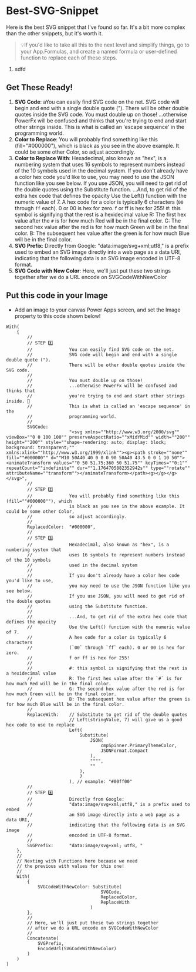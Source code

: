 # Best-SVG-Snippet

Here is the best SVG snippet that I've found so far. It's a bit more complex than the other snippets, but it's worth it. 

> 💡If you'd like to take all this to the next level and simplify things, go to your App.Formulas,
and create a named formula or user-defined function to replace each of these steps.
1. sdfd


## Get These Ready!

1. **SVG Code**: aYou can easily find SVG code on the net. SVG code will begin and end with a single double quote ("). There will be other double quotes inside the SVG code. You must double up on those! ...otherwise PowerFx will be confused and thinks that you're trying to end and start other strings inside. This is what is called an 'escape sequence' in the programming world.
2. **Color to Replace**: You will probably find something like this (fill="#000000"), which is black as you see in the above example. It could be some other Color, so adjust accordingly.
3. **Color to Replace With**: Hexadecimal, also known as "hex", is a numbering system that uses 16 symbols to represent numbers instead of the 10 symbols used in the decimal system. If you don't already have a color hex code you'd like to use, you may need to use the JSON function like you see below. If you use JSON, you will need to get rid of the double quotes using the Substitute function. ...And, to get rid of the extra hex code that defines the opacity Use the Left() function with the numeric value of 7. A hex code for a color is typically 6 characters (`00` through `ff` each). 0 or 00 is hex for zero. f or ff is hex for 255! #: this symbol is signifying that the rest is a hexidecimal value R: The first hex value after the `#` is for how much Red will be in the final color. G: The second hex value after the red is for how much Green will be in the final color. B: The subsequent hex value after the green is for how much Blue will be in the final color.
4. **SVG Prefix**: Directly from Google: "data:image/svg+xml;utf8," is a prefix used to embed an SVG image directly into a web page as a data URI, indicating that the following data is an SVG image encoded in UTF-8 format.
5. **SVG Code with New Color**: Here, we'll just put these two strings together after we do a URL encode on SVGCodeWithNewColor

## Put this code in your Image 

- Add an image to your canvas Power Apps screen, and set the Image property to this code shown below!

```PowerFx
With( 
    {
        //
        // STEP 1️⃣       
        //              You can easily find SVG code on the net.
        //              SVG code will begin and end with a single double quote ("). 
        //              There will be other double quotes inside the SVG code. 
        //
        //              You must double up on those! 
        //              ...otherwise PowerFx will be confused and thinks that 
        //              you're trying to end and start other strings inside. 🫤
        //              This is what is called an 'escape sequence' in the 
        //              programming world.
        //
        SVGCode:        
                        "<svg xmlns=""http://www.w3.org/2000/svg"" viewBox=""0 0 100 100"" preserveAspectRatio=""xMidYMid"" width=""200"" height=""200"" style=""shape-rendering: auto; display: block; background: transparent;"" xmlns:xlink=""http://www.w3.org/1999/xlink""><g><path stroke=""none"" fill=""#000000"" d=""M10 50A40 40 0 0 0 90 50A40 43.5 0 0 1 10 50""><animateTransform values=""0 50 51.75;360 50 51.75"" keyTimes=""0;1"" repeatCount=""indefinite"" dur=""1.1764705882352942s"" type=""rotate"" attributeName=""transform""></animateTransform></path><g></g></g></svg>", 
        //
        // STEP 2️⃣
        //              You will probably find something like this (fill=""#000000""), which
        //              is black as you see in the above example. It could be some other Color, 
        //              so adjust accordingly. 
        //
        ReplacedColor:  "#000000", 
        // 
        // STEP 3️⃣
        //              Hexadecimal, also known as "hex", is a numbering system that 
        //              uses 16 symbols to represent numbers instead of the 10 symbols 
        //              used in the decimal system
        //
        //              If you don't already have a color hex code you'd like to use, 
        //              you may need to use the JSON function like you see below. 
        //              If you use JSON, you will need to get rid of the double quotes
        //              using the Substitute function. 
        //
        //              ...And, to get rid of the extra hex code that defines the opacity
        //              Use the Left() function with the numeric value of 7. 
        //              A hex code for a color is typically 6 characters 
        //              (`00` through `ff` each). 0 or 00 is hex for zero. 
        //              f or ff is hex for 255!
        //              
        //              #: this symbol is signifying that the rest is a hexidecimal value
        //              R: The first hex value after the `#` is for how much Red will be in the final color.
        //              G: The second hex value after the red is for how much Green will be in the final color.
        //              B: The subsequent hex value after the green is for how much Blue will be in the final color.
        //
        ReplaceWith:    // Substitute to get rid of the double quotes
                        // Left(stringValue, 7) will give us a good hex code to use to replace
                        Left(
                            Substitute(
                                JSON(
                                    cmpSpinner.PrimaryThemeColor,
                                    JSONFormat.Compact
                                ),
                                """",
                                ""
                            ),
                            7
                        ), // example: "#00ff00"
        // 
        // STEP 4️⃣
        //              Directly from Google: 
        //              "data:image/svg+xml;utf8," is a prefix used to embed 
        //              an SVG image directly into a web page as a data URI, 
        //              indicating that the following data is an SVG image 
        //              encoded in UTF-8 format.
        //
        SVGPrefix:      "data:image/svg+xml; utf8, "
    },
    //
    // Nexting with Functions here because we need
    // the previous with values for this one!
    //
    With( 
        { 
            SVGCodeWithNewColor: Substitute(
                                    SVGCode, 
                                    ReplacedColor, 
                                    ReplaceWith
                                )
        },
        //
        // Here, we'll just put these two strings together
        // after we do a URL encode on SVGCodeWithNewColor
        //
        Concatenate( 
            SVGPrefix,
            EncodeUrl(SVGCodeWithNewColor)
        )
    )
)
```